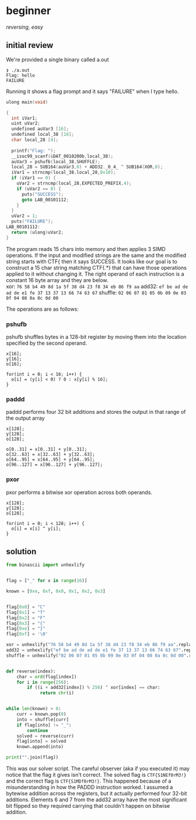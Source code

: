 # beginner

_reversing, easy_

## initial review

We're provided a single binary called a.out

```text
❯ ./a.out
Flag: hello
FAILURE
```

Running it shows a flag prompt and it says "FAILURE" when I type hello.  

```c
ulong main(void)

{
  int iVar1;
  uint uVar2;
  undefined auVar3 [16];
  undefined local_38 [16];
  char local_28 [4];
  
  printf("Flag: ");
  __isoc99_scanf(&DAT_0010200b,local_38);
  auVar3 = pshufb(local_38,SHUFFLE);
  local_28 = SUB164(auVar3,0) + ADD32._0_4_ ^ SUB164(XOR,0);
  iVar1 = strncmp(local_38,local_28,0x10);
  if (iVar1 == 0) {
    uVar2 = strncmp(local_28,EXPECTED_PREFIX,4);
    if (uVar2 == 0) {
      puts("SUCCESS");
      goto LAB_00101112;
    }
  }
  uVar2 = 1;
  puts("FAILURE");
LAB_00101112:
  return (ulong)uVar2;
}
```

The program reads 15 chars into memory and then applies 3 SIMD operations.  If the input and modified strings are the same and the modified string starts with CTF{ then it says SUCCESS.  It looks like our goal is to construct a 15 char string matching CTF{.\*} that can have those operations applied to it without changing it.  The right operand of each instruction is a constant 16 byte array and they are below.  
xor: `76 58 b4 49 8d 1a 5f 38 d4 23 f8 34 eb 86 f9 aa`
add32: `ef be ad de ad de e1 fe 37 13 37 13 66 74 63 67`
shuffle: `02 06 07 01 05 0b 09 0e 03 0f 04 08 0a 0c 0d 00`

The operations are as follows:

### pshufb

pshufb shuffles bytes in a 128-bit register by moving them into the location specified by the second operand.  

```
x[16];
y[16];
o[16];

for(int i = 0; i < 16; i++) {
  o[i] = (y[i] < 0) ? 0 : x[y[i] % 16];
}
```

### paddd

paddd performs four 32 bit additions and stores the output in that range of the output array

```text
x[128];
y[128];
o[128];

o[0..31] = x[0..31] + y[0..31];
o[32..63] = x[32..63] + y[32..63];
o[64..95] = x[64..95] + y[64..95];
o[96..127] = x[96..127] + y[96..127];
```

### pxor

pxor performs a bitwise xor operation across both operands.  

```text
x[128];
y[128];
o[128];

for(int i = 0; i < 128; i++) {
  o[i] = x[i] ^ y[i];
}
```

## solution

```python
from binascii import unhexlify


flag = ["_" for x in range(16)]

known = [0xe, 0xf, 0x0, 0x1, 0x2, 0x3]


flag[0x0] = "C"
flag[0x1] = "T"
flag[0x2] = "F"
flag[0x3] = "{"
flag[0xe] = "}"
flag[0xf] = '\0'

xor = unhexlify("76 58 b4 49 8d 1a 5f 38 d4 23 f8 34 eb 86 f9 aa".replace(" ",""))
add32 = unhexlify("ef be ad de ad de e1 fe 37 13 37 13 66 74 63 67".replace(" ",""))
shuffle = unhexlify("02 06 07 01 05 0b 09 0e 03 0f 04 08 0a 0c 0d 00".replace(" ",""))


def reverse(index):
	char = ord(flag[index])
	for i in range(256):
		if ((i + add32[index]) % 256) ^ xor[index] == char:
			 return chr(i)


while len(known) > 0:
	curr = known.pop(0)
	into = shuffle[curr]
	if flag[into] != "_":
		continue
	solved = reverse(curr)
	flag[into] = solved
	known.append(into)

print("".join(flag))
```

This was our solver script.  The careful observer (aka if you executed it) may notice that the flag it gives isn't correct.  The solved flag is `CTF{S1NEf0rM3!}` and the correct flag is `CTF{S1MDf0rM3!}`.  This happened because of a misunderstanding in how the PADDD instruction worked.  I assumed a bytewise addition across the registers, but it actually performed four 32-bit additions.  Elements 6 and 7 from the add32 array have the most significant bit flipped so they required carrying that couldn't happen on bitwise addition.  